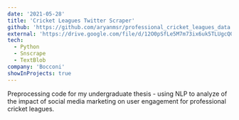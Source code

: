 ```yaml
---
date: '2021-05-28'
title: 'Cricket Leagues Twitter Scraper'
github: 'https://github.com/aryanmsr/professional_cricket_leagues_data'
external: 'https://drive.google.com/file/d/12O0pSfLe5M7m73ix6uk5TLUgcQOVHulS/view'
tech:
  - Python
  - Snscrape
  - TextBlob
company: 'Bocconi'
showInProjects: true
---
```


Preprocessing code for my undergraduate thesis - using NLP to analyze of the impact of social media marketing on user engagement for professional cricket leagues.


